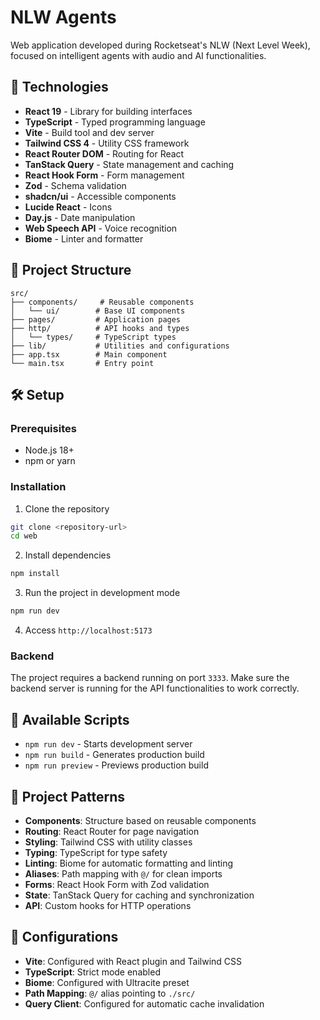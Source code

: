 # NLW Agents

Web application developed during Rocketseat's NLW (Next Level Week), focused on intelligent agents with audio and AI functionalities.

## 🚀 Technologies

- **React 19** - Library for building interfaces
- **TypeScript** - Typed programming language
- **Vite** - Build tool and dev server
- **Tailwind CSS 4** - Utility CSS framework
- **React Router DOM** - Routing for React
- **TanStack Query** - State management and caching
- **React Hook Form** - Form management
- **Zod** - Schema validation
- **shadcn/ui** - Accessible components
- **Lucide React** - Icons
- **Day.js** - Date manipulation
- **Web Speech API** - Voice recognition
- **Biome** - Linter and formatter

## 📁 Project Structure

```
src/
├── components/     # Reusable components
│   └── ui/        # Base UI components
├── pages/         # Application pages
├── http/          # API hooks and types
│   └── types/     # TypeScript types
├── lib/           # Utilities and configurations
├── app.tsx        # Main component
└── main.tsx       # Entry point
```

## 🛠️ Setup

### Prerequisites

- Node.js 18+
- npm or yarn

### Installation

1. Clone the repository

```bash
git clone <repository-url>
cd web
```

2. Install dependencies

```bash
npm install
```

3. Run the project in development mode

```bash
npm run dev
```

4. Access `http://localhost:5173`

### Backend

The project requires a backend running on port `3333`. Make sure the backend server is running for the API functionalities to work correctly.

## 📜 Available Scripts

- `npm run dev` - Starts development server
- `npm run build` - Generates production build
- `npm run preview` - Previews production build

## 🎨 Project Patterns

- **Components**: Structure based on reusable components
- **Routing**: React Router for page navigation
- **Styling**: Tailwind CSS with utility classes
- **Typing**: TypeScript for type safety
- **Linting**: Biome for automatic formatting and linting
- **Aliases**: Path mapping with `@/` for clean imports
- **Forms**: React Hook Form with Zod validation
- **State**: TanStack Query for caching and synchronization
- **API**: Custom hooks for HTTP operations

## 🔧 Configurations

- **Vite**: Configured with React plugin and Tailwind CSS
- **TypeScript**: Strict mode enabled
- **Biome**: Configured with Ultracite preset
- **Path Mapping**: `@/` alias pointing to `./src/`
- **Query Client**: Configured for automatic cache invalidation
